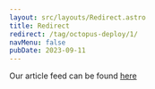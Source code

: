```yaml
---
layout: src/layouts/Redirect.astro
title: Redirect
redirect: /tag/octopus-deploy/1/
navMenu: false
pubDate: 2023-09-11
---
```

<div>
Our article feed can be found <a href=" /tag/octopus-deploy/1/">here</a>
</div>
